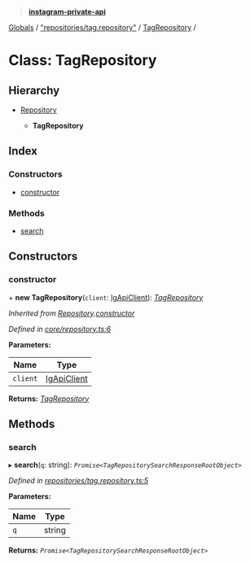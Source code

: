 > **[instagram-private-api](../README.md)**

[Globals](../README.md) / ["repositories/tag.repository"](../modules/_repositories_tag_repository_.md) / [TagRepository](_repositories_tag_repository_.tagrepository.md) /

# Class: TagRepository

## Hierarchy

* [Repository](_core_repository_.repository.md)

  * **TagRepository**

## Index

### Constructors

* [constructor](_repositories_tag_repository_.tagrepository.md#constructor)

### Methods

* [search](_repositories_tag_repository_.tagrepository.md#search)

## Constructors

###  constructor

\+ **new TagRepository**(`client`: [IgApiClient](_core_client_.igapiclient.md)): *[TagRepository](_repositories_tag_repository_.tagrepository.md)*

*Inherited from [Repository](_core_repository_.repository.md).[constructor](_core_repository_.repository.md#constructor)*

*Defined in [core/repository.ts:6](https://github.com/dilame/instagram-private-api/blob/e9c516c/src/core/repository.ts#L6)*

**Parameters:**

Name | Type |
------ | ------ |
`client` | [IgApiClient](_core_client_.igapiclient.md) |

**Returns:** *[TagRepository](_repositories_tag_repository_.tagrepository.md)*

## Methods

###  search

▸ **search**(`q`: string): *`Promise<TagRepositorySearchResponseRootObject>`*

*Defined in [repositories/tag.repository.ts:5](https://github.com/dilame/instagram-private-api/blob/e9c516c/src/repositories/tag.repository.ts#L5)*

**Parameters:**

Name | Type |
------ | ------ |
`q` | string |

**Returns:** *`Promise<TagRepositorySearchResponseRootObject>`*